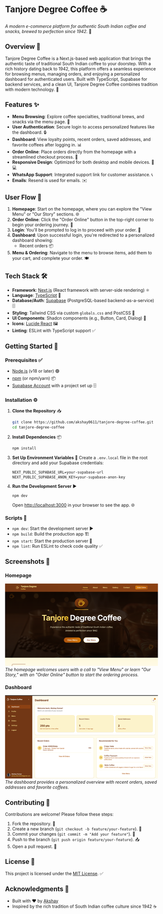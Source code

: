 # Tanjore Degree Coffee ☕

*A modern e-commerce platform for authentic South Indian coffee and snacks, brewed to perfection since 1942.* 🌟 

## Overview 📖

Tanjore Degree Coffee is a Next.js-based web application that brings the authentic taste of traditional South Indian coffee to your doorstep. With a rich history dating back to 1942, this platform offers a seamless experience for browsing menus, managing orders, and enjoying a personalized dashboard for authenticated users. Built with TypeScript, Supabase for backend services, and a clean UI, Tanjore Degree Coffee combines tradition with modern technology. 🚀 

## Features ✨

- **Menu Browsing**: Explore coffee specialties, traditional brews, and snacks via the menu page. 🍵
- **User Authentication**: Secure login to access personalized features like the dashboard. 🔒
- **Dashboard**: View loyalty points, recent orders, saved addresses, and favorite coffees after logging in. 📊
- **Order Online**: Place orders directly from the homepage with a streamlined checkout process. 🛒
- **Responsive Design**: Optimized for both desktop and mobile devices. 📱💻
- **WhatsApp Support**: Integrated support link for customer assistance. 📞
- **Emails**: Resend is used for emails. ✉️

## User Flow 👤

1. **Homepage**: Start on the homepage, where you can explore the "View Menu" or "Our Story" sections. 🌐
2. **Order Online**: Click the "Order Online" button in the top-right corner to begin your ordering journey. 🛒
3. **Login**: You'll be prompted to log in to proceed with your order. 🔑
4. **Dashboard**: Upon successful login, you're redirected to a personalized dashboard showing:
   - Recent orders 📦
5. **Menu & Ordering**: Navigate to the menu to browse items, add them to your cart, and complete your order. 🍽️

## Tech Stack 🛠️

- **Framework**: [Next.js](https://nextjs.org/) (React framework with server-side rendering) ⚛️
- **Language**: [TypeScript](https://www.typescriptlang.org/) 📜
- **Database/Auth**: [Supabase](https://supabase.com/) (PostgreSQL-based backend-as-a-service) 🗄️
- **Styling**: Tailwind CSS via custom `globals.css` and PostCSS 🎨
- **UI Components**: Shadcn components (e.g., Button, Card, Dialog) 🧩
- **Icons**: [Lucide React](https://lucide.dev/) 🖼️
- **Linting**: ESLint with TypeScript support ✅

## Getting Started 🚀

### Prerequisites ✅

- [Node.js](https://nodejs.org/) (v18 or later) 🟢
- [npm](https://npm.io/) (or npm/yarn) 📦
- [Supabase Account](https://supabase.com/) with a project set up 🗄️

### Installation ⚙️

1. **Clone the Repository** 📥
   ```bash
   git clone https://github.com/akshay0611/tanjore-degree-coffee.git
   cd tanjore-degree-coffee
   ```

2. **Install Dependencies** 📦
   ```bash
   npm install
   ```

3. **Set Up Environment Variables** 🔑
   Create a `.env.local` file in the root directory and add your Supabase credentials:
   ```
   NEXT_PUBLIC_SUPABASE_URL=your-supabase-url
   NEXT_PUBLIC_SUPABASE_ANON_KEY=your-supabase-anon-key
   ```

4. **Run the Development Server** ▶️
   ```bash
   npm dev
   ```
   Open [http://localhost:3000](http://localhost:3000) in your browser to see the app. 🌐

### Scripts 📜

- `npm dev`: Start the development server ▶️
- `npm build`: Build the production app 🏗️
- `npm start`: Start the production server 🚀
- `npm lint`: Run ESLint to check code quality ✅

## Screenshots 📸

### Homepage
![Homepage](public/homepage.png) 
*The homepage welcomes users with a call to "View Menu" or learn "Our Story," with an "Order Online" button to start the ordering process.*

### Dashboard
![Dashboard](public/dashboard.png)
*The dashboard provides a personalized overview with recent orders, saved addresses and favorite coffees.*

## Contributing 🤝

Contributions are welcome! Please follow these steps:

1. Fork the repository. 🍴
2. Create a new branch (`git checkout -b feature/your-feature`). 🌿
3. Commit your changes (`git commit -m "Add your feature"`). 💾
4. Push to the branch (`git push origin feature/your-feature`). 📤
5. Open a pull request. 🙌

## License 📜

This project is licensed under the [MIT License](LICENSE). ✅ 

## Acknowledgments 🌟 

- Built with ❤️ by [Akshay](https://github.com/akshay0611) 
- Inspired by the rich tradition of South Indian coffee culture since 1942 ☕  